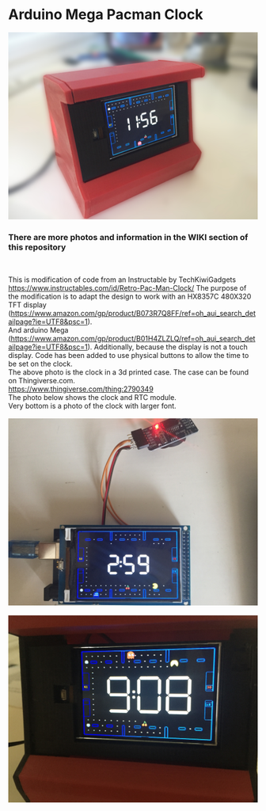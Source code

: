 # Arduino Mega Pacman Clock
![Client Photo](https://github.com/bonnette/Pac_Clock/blob/master/photos/pac_all_front.jpg)
<br/>
### There are more photos and information in the WIKI section of this repository
<br/>

This is modification of code from an Instructable by TechKiwiGadgets https://www.instructables.com/id/Retro-Pac-Man-Clock/
The purpose of the modification is to adapt the design to work with an HX8357C 480X320 TFT display <br/>(https://www.amazon.com/gp/product/B073R7Q8FF/ref=oh_aui_search_detailpage?ie=UTF8&psc=1).<br/>
And arduino Mega (https://www.amazon.com/gp/product/B01H4ZLZLQ/ref=oh_aui_search_detailpage?ie=UTF8&psc=1).
Additionally, because the display is not a touch display. Code has been added to use physical buttons to allow the time to be set on the clock.
<br />
The above photo is the clock in a 3d printed case. The case can be found on Thingiverse.com.<br/>
https://www.thingiverse.com/thing:2790349
<br />
The photo below shows the clock and RTC module.<br/>
Very bottom is a photo of the clock with larger font.
<br /><br />
![Client Photo](https://github.com/bonnette/Pac_Clock/blob/master/photos/pac_clock_rtc.jpg)
<br /><br />
![Client Photo](https://github.com/bonnette/Pac_Clock/blob/master/photos/pac_clock_LF.jpg)
